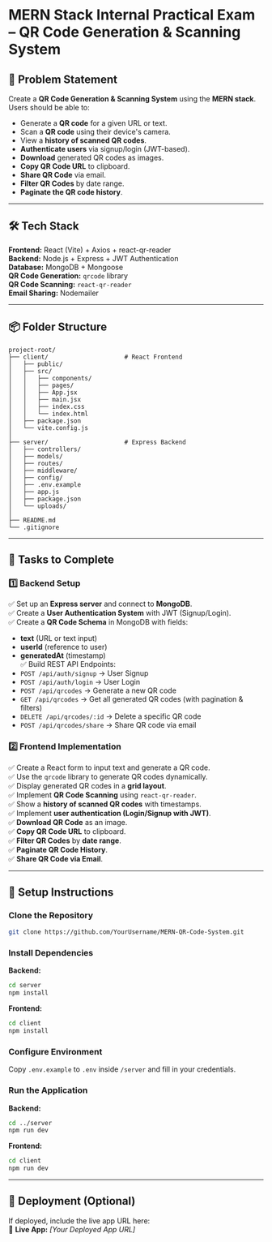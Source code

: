 # MERN Stack Internal Practical Exam – QR Code Generation & Scanning System

## 🧩 Problem Statement
Create a **QR Code Generation & Scanning System** using the **MERN stack**. Users should be able to:
- Generate a **QR code** for a given URL or text.
- Scan a **QR code** using their device's camera.
- View a **history of scanned QR codes**.
- **Authenticate users** via signup/login (JWT-based).
- **Download** generated QR codes as images.
- **Copy QR Code URL** to clipboard.
- **Share QR Code** via email.
- **Filter QR Codes** by date range.
- **Paginate the QR code history**.

---

## 🛠️ Tech Stack
**Frontend:** React (Vite) + Axios + react-qr-reader  
**Backend:** Node.js + Express + JWT Authentication  
**Database:** MongoDB + Mongoose  
**QR Code Generation:** `qrcode` library  
**QR Code Scanning:** `react-qr-reader`  
**Email Sharing:** Nodemailer  

---

## 📦 Folder Structure
```
project-root/
├── client/                     # React Frontend
│   ├── public/
│   ├── src/
│   │   ├── components/
│   │   ├── pages/
│   │   ├── App.jsx
│   │   ├── main.jsx
│   │   ├── index.css
│   │   └── index.html
│   ├── package.json
│   └── vite.config.js
│
├── server/                     # Express Backend
│   ├── controllers/
│   ├── models/
│   ├── routes/
│   ├── middleware/
│   ├── config/
│   ├── .env.example
│   ├── app.js
│   ├── package.json
│   └── uploads/
│
├── README.md
└── .gitignore
```

---

## 📝 Tasks to Complete

### 1️⃣ Backend Setup
✅ Set up an **Express server** and connect to **MongoDB**.  
✅ Create a **User Authentication System** with JWT (Signup/Login).  
✅ Create a **QR Code Schema** in MongoDB with fields:
   - **text** (URL or text input)  
   - **userId** (reference to user)  
   - **generatedAt** (timestamp)  
✅ Build REST API Endpoints:
   - `POST /api/auth/signup` → User Signup
   - `POST /api/auth/login` → User Login
   - `POST /api/qrcodes` → Generate a new QR code
   - `GET /api/qrcodes` → Get all generated QR codes (with pagination & filters)
   - `DELETE /api/qrcodes/:id` → Delete a specific QR code
   - `POST /api/qrcodes/share` → Share QR code via email  

### 2️⃣ Frontend Implementation
✅ Create a React form to input text and generate a QR code.  
✅ Use the `qrcode` library to generate QR codes dynamically.  
✅ Display generated QR codes in a **grid layout**.  
✅ Implement **QR Code Scanning** using `react-qr-reader`.  
✅ Show a **history of scanned QR codes** with timestamps.  
✅ Implement **user authentication (Login/Signup with JWT)**.  
✅ **Download QR Code** as an image.  
✅ **Copy QR Code URL** to clipboard.  
✅ **Filter QR Codes** by **date range**.  
✅ **Paginate QR Code History**.  
✅ **Share QR Code via Email**.  

---

## 🔧 Setup Instructions

### **Clone the Repository**
```bash
git clone https://github.com/YourUsername/MERN-QR-Code-System.git
```

### **Install Dependencies**
**Backend:**
```bash
cd server
npm install
```
**Frontend:**
```bash
cd client
npm install
```

### **Configure Environment**
Copy `.env.example` to `.env` inside `/server` and fill in your credentials.

### **Run the Application**
**Backend:**
```bash
cd ../server
npm run dev
```
**Frontend:**
```bash
cd client
npm run dev
```

---

## 📎 Deployment (Optional)
If deployed, include the live app URL here:  
🔗 **Live App:** _[Your Deployed App URL]_
